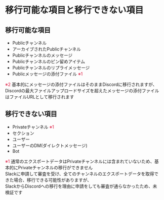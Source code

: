 # 移行可能な項目と移行できない項目

## 移行可能な項目

- Publicチャンネル
- アーカイブされたPublicチャンネル
- Publicチャンネルのメッセージ
- Publicチャンネルのピン留めアイテム
- Publicチャンネルのリプライメッセージ
- Publicメッセージの添付ファイル <span style="color:crimson;">※1</span>

<span style="color:crimson;">※2</span> 基本的にメッセージの添付ファイルはそのままDiscordに移行されますが、  
Discordの最大ファイルアップロードサイズを超えたメッセージの添付ファイルはファイルURLとして移行されます  

## 移行できない項目

- Privateチャンネル <span style="color:crimson;">※1</span>
- セクション
- ユーザー
- ユーザーのDM(ダイレクトメッセージ)
- Bot

<span style="color:crimson;">※1</span> 通常のエクスポートデータはPrivateチャンネルには含まれていないため、基本的にPrivateチャンネルの移行ができません  
Slackに申請して審査を受け、全てのチャンネルのエクスポートデータを取得できた場合、移行できる可能性がありますが、  
SlackからDiscordへの移行を理由に申請をしても審査が通らなかったため、未検証です  

